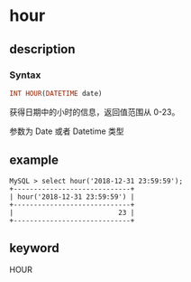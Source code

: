 # hour

## description

### Syntax

```Haskell
INT HOUR(DATETIME date)
```

获得日期中的小时的信息，返回值范围从 0-23。

参数为 Date 或者 Datetime 类型

## example

```Plain Text
MySQL > select hour('2018-12-31 23:59:59');
+-----------------------------+
| hour('2018-12-31 23:59:59') |
+-----------------------------+
|                          23 |
+-----------------------------+
```

## keyword

HOUR
